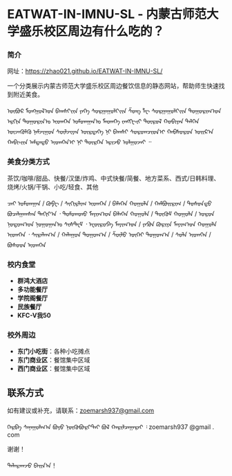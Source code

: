 # EATWAT-IN-IMNU-SL - 内蒙古师范大学盛乐校区周边有什么吃的？

### 简介
网址：https://zhao021.github.io/EATWAT-IN-IMNU-SL/

一个分类展示内蒙古师范大学盛乐校区周边餐饮信息的静态网站，帮助师生快速找到附近美食。

ᠥᠪᠥᠷ ᠮᠣᠩᠭᠣᠯ᠎ᠤ᠋ᠨ ᠪᠠᠭᠰᠢ᠎ᠶ᠋ᠢᠨ ᠶᠡᠬᠡ ᠰᠤᠷᠭᠠᠭᠤᠯᠢ᠎ᠶ᠋ᠢᠨ ᠱᠸ᠋ᠩ ᠯᠧ ᠰᠤᠷᠭᠠᠭᠤᠯᠢ᠎ᠶ᠋ᠢᠨ ᠲᠣᠭᠣᠷᠢᠭ᠎ᠤ᠋ᠨ ᠡᠷᠭᠢᠨ ᠲᠣᠭᠣᠷᠢᠨ᠎ᠤ᠋ ᠢᠳᠡᠭᠡᠨ ᠤᠮᠳᠠᠭᠠᠨ᠎ᠤ᠋ ᠮᠡᠳᠡᠭᠡ ᠵᠠᠩᠭᠢ᠎ᠶ᠋ᠢ ᠲᠥᠷᠥᠯ ᠬᠤᠪᠢᠶᠠᠨ ᠳᠡᠯᠭᠡᠨ ᠦᠵᠡᠭᠦᠯᠬᠦ ᠨᠠᠮᠵᠢᠭᠤᠨ ᠰᠦᠯᠵᠢᠶᠡᠨ ᠥᠷᠲᠡᠭᠡ ᠨᠢ ᠪᠠᠭᠰᠢ ᠰᠤᠷᠤᠭᠴᠢᠳ᠎ᠢ᠋ ᠬᠠᠪᠰᠤᠷᠤᠨ ᠣᠢᠷ᠎ᠠ ᠬᠠᠪᠢ᠎ᠶ᠋ᠢᠨ ᠠᠮᠲᠠᠲᠤ ᠢᠳᠡᠭᠡᠨ᠎ᠢ᠋ ᠨᠢ ᠲᠦᠷᠭᠡᠨ ᠡᠷᠢᠵᠦ ᠣᠯᠭᠤᠵᠠᠢ ᠃


### 美食分类方式

茶饮/咖啡/甜品、快餐/汉堡/炸鸡、中式快餐/简餐、地方菜系、西式/日韩料理、烧烤/火锅/干锅、小吃/轻食、其他

ᠴᠠᠢ ᠤᠮᠳᠠᠭᠠᠨ / ᠺᠣᠹᠧ / ᠰᠢᠬᠢᠷᠯᠢᠭ ᠢᠳᠡᠭᠡᠨ / ᠪᠡᠯᠡᠬᠡᠨ ᠬᠣᠭᠣᠯᠠ / ᠬᠠᠮᠪᠤᠢᠷᠢᠭ / ᠲᠣᠰᠣᠨ᠎ᠳ᠋ᠤ᠌ ᠪᠤᠴᠠᠯᠭᠠᠭᠰᠠᠨ ᠲᠠᠬᠢᠶ᠎ᠠ ᠂ ᠳᠤᠮᠳᠠᠳᠤ ᠮᠠᠶᠢᠭ᠎ᠤ᠋ᠨ ᠪᠡᠯᠡᠬᠡᠨ ᠬᠣᠭᠣᠯᠠ / ᠳᠥᠭᠥᠮ ᠬᠣᠭᠣᠯᠠ / ᠣᠷᠣᠨ ᠨᠤᠲᠤᠭ᠎ᠤ᠋ᠨ ᠨᠣᠭᠣᠭᠠᠨ᠎ᠤ᠋ ᠰᠢᠰᠲ᠋ᠧᠮ ᠂ ᠧᠦ᠋ᠷᠣᠫᠠ ᠮᠠᠶᠢᠭ᠎ᠤ᠋ᠨ / ᠶᠠᠫᠣᠨ ᠺᠣᠷᠢᠶᠠ ᠮᠠᠶᠢᠭ᠎ᠤ᠋ᠨ ᠬᠣᠭᠣᠯᠠ ᠢᠳᠡᠭᠡᠨ ᠂ ᠰᠢᠷᠠᠯᠠᠭ᠎ᠠ / ᠬᠠᠯᠠᠭᠤᠨ ᠲᠣᠭᠣᠭ᠎ᠠ / ᠱᠥᠯᠥ ᠥᠬᠡᠢ ᠲᠣᠭᠣᠭ᠎ᠠ / ᠰᠤᠯᠠ ᠢᠳᠡᠭᠡᠨ / ᠪᠤᠰᠤᠳ ᠢᠳᠡᠭᠡᠨ


### 校内食堂

- **群鸿大酒店**
- **多功能餐厅**
- **学院阁餐厅**
- **民族餐厅**
- **KFC-V我50**

### 校外周边
- **东门小吃街**：各种小吃摊点
- **东门商业区**：餐馆集中区域
- **西门商业区**：餐馆集中区域

## 联系方式
如有建议或补充，请联系：zoemarsh937@gmail.com

ᠬᠡᠷᠪᠡ ᠰᠠᠨᠠᠭᠤᠯᠭ᠎ᠠ ᠪᠤᠶᠤ ᠨᠥᠬᠥᠪᠥᠷᠢ᠎ᠲᠡᠢ ᠪᠣᠯ ᠬᠠᠷᠢᠯᠴᠠᠭᠠᠷᠠᠢ ᠄ zoemarsh937 @gmail . com

谢谢！

ᠲᠠᠯᠠᠷᠬᠠᠵᠤ ᠪᠠᠢᠨ᠎ᠠ！

